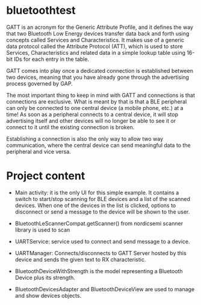 # bluetoothtest

GATT is an acronym for the Generic Attribute Profile, and it defines the way that two Bluetooth Low Energy devices transfer data back and forth using concepts called Services and Characteristics. It makes use of a generic data protocol called the Attribute Protocol (ATT), which is used to store Services, Characteristics and related data in a simple lookup table using 16-bit IDs for each entry in the table.

GATT comes into play once a dedicated connection is established between two devices, meaning that you have already gone through the advertising process governed by GAP.

The most important thing to keep in mind with GATT and connections is that connections are exclusive. What is meant by that is that a BLE peripheral can only be connected to one central device (a mobile phone, etc.) at a time! As soon as a peripheral connects to a central device, it will stop advertising itself and other devices will no longer be able to see it or connect to it until the existing connection is broken.

Establishing a connection is also the only way to allow two way communication, where the central device can send meaningful data to the peripheral and vice versa.

# Project content

* Main activity: it is the only UI for this simple example. 
It contains a switch to start/stop scanning for BLE devices and a list of the scanned devices.
When one of the devices in the list is clicked, options to disconnect or send a message to the device will be shown to the user.

* BluetoothLeScannerCompat.getScanner() from nordicsemi scanner library is used to scan

* UARTService: service used to connect and send message to a device. 

* UARTManager: Connects/disconnects to GATT Server hosted by this device and sends the given text to RX characteristic.

* BluetoothDeviceWithStrength is the model representing a Bluetooth Device plus its strength.

* BluetoothDevicesAdapter and BluetoothDeviceView are used to manage and show devices objects.
